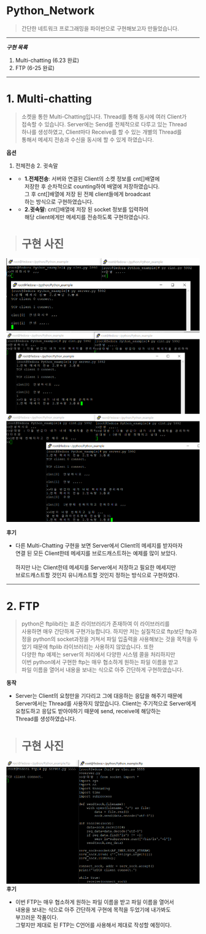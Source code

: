 # Python_Network
> 간단한 네트워크 프로그래밍을 파이썬으로 구현해보고자 만들었습니다.
---
***구현 목록***
1. Multi-chatting (6.23 완료) 
2. FTP (6-25 완료)
  --- 
# 1. Multi-chatting
> 소켓을 통한 Multi-Chatting입니다. Thread를 통해 동시에 여러 Client가 </br>접속할 수 있습니다. Server에는 Send를 전체적으로 다루고 있는 Thread </br>하나를 생성하였고, Client마다 Receive를 할 수 있는 개별의 Thread를 </br>통해서 메세지 전송과 수신을 동시에 할 수 있게 하였습니다.

**옵션**
1. 전체전송 2. 귓속말

* *  **1.전체전송**: 서버와 연결된 Client의 소켓 정보를 cnt[]배열에</br> 저장한 후 순차적으로 counting하여 배열에 저장하였습니다.</br> 그 후 cnt[]배열에 저장 된 전체 client들에게 broadcast</br>하는 방식으로 구현하였습니다.

* * **2.귓속말:** cnt[]배열에 저장 된 socket 정보를 입력하여 </br>해당 client에게만 메세지를 전송하도록 구현하였습니다.

># 구현 사진
![Alt text](image-6.png)
![Alt text](image-7.png)
![Alt text](image-8.png)

**후기**
* 다른 Multi-Chatting 구현을 보면 Server에서 Client의 메세지를 받자마자</br> 연결 된 모든 Client한테 메세지를 브로드캐스트하는 예제를 많이 보았다.</br>       
하지만 나는 Client한테 메세지를 Server에서 저장하고 필요한 메세지만 </br>브로드캐스트할 것인지 유니캐스트할 것인지 정하는 방식으로 구현하였다.

---
# 2. FTP

>python은 ftplib라는 표준 라이브러리가 존재하여 이 라이브러리를 </br>사용하면 매우 간단하게 구현가능합니다. 하지만 저는 실질적으로 ftp보단 ftp과정을 python의 socket과정을 거쳐서 파일 입출력을 사용해보는 것을 목적을 두었기 때문에 ftplib 라이브러리는 사용하지 않았습니다. 또한 </br>다양한 ftp 예제는 server의 처리에서 다양한 시스템 콜을 처리하지만 </br>이번 python에서 구현한 ftp는 매우 협소하게 원하는 파일 이름을 받고 </br>파일 이름을 열어서 내용을 보내는 식으로 아주 간단하게 구현하였습니다.

**동작**
* Server는 Client의 요청만을 기다리고 그에 대응하는 응답을 해주기 때문에 Server에서는 Thread를 사용하지 않았습니다. Client는 주기적으로 Server에게 요청도하고 응답도 받아야하기 때문에 send, receive에 해당하는</br>Thread를 생성하였습니다.

># 구현 사진
![Alt text](image-9.png)
**후기**
* 이번 FTP는  매우 협소하게 원하는 파일 이름을 받고 파일 이름을 열어서 </br>내용을 보내는 식으로 아주 간단하게 구현에 목적을 두었기에 내가봐도 </br>부끄러운 작품이다. </br>그렇지만 제대로 된 FTP는 C언어를 사용해서 제대로 작성할 예정이다.
